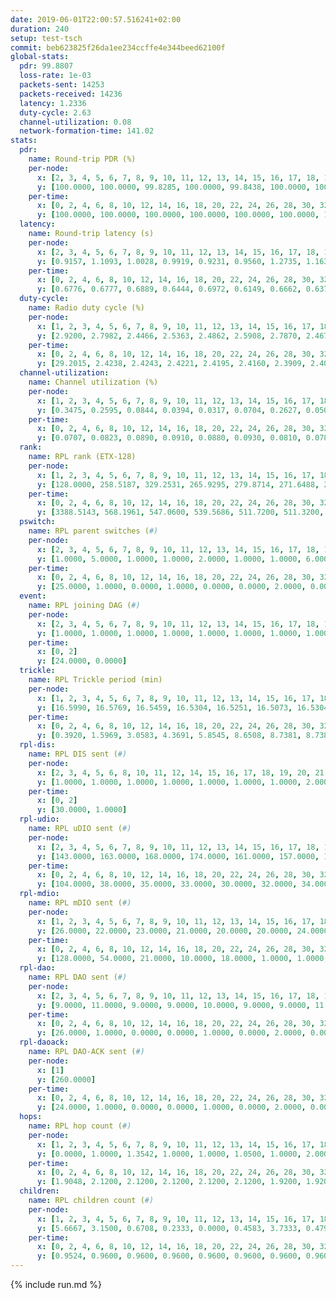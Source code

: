 ```yaml
---
date: 2019-06-01T22:00:57.516241+02:00
duration: 240
setup: test-tsch
commit: beb623825f26da1ee234ccffe4e344beed62100f
global-stats:
  pdr: 99.8807
  loss-rate: 1e-03
  packets-sent: 14253
  packets-received: 14236
  latency: 1.2336
  duty-cycle: 2.63
  channel-utilization: 0.08
  network-formation-time: 141.02
stats:
  pdr:
    name: Round-trip PDR (%)
    per-node:
      x: [2, 3, 4, 5, 6, 7, 8, 9, 10, 11, 12, 13, 14, 15, 16, 17, 18, 19, 20, 21, 22, 23, 24, 25]
      y: [100.0000, 100.0000, 99.8285, 100.0000, 99.8438, 100.0000, 100.0000, 99.8252, 100.0000, 99.8282, 99.8371, 100.0000, 100.0000, 100.0000, 100.0000, 99.8403, 100.0000, 100.0000, 99.8305, 99.3399, 99.8305, 99.6569, 99.8316, 99.6522]
    per-time:
      x: [0, 2, 4, 6, 8, 10, 12, 14, 16, 18, 20, 22, 24, 26, 28, 30, 32, 34, 36, 38, 40, 42, 44, 46, 48, 50, 52, 54, 56, 58, 60, 62, 64, 66, 68, 70, 72, 74, 76, 78, 80, 82, 84, 86, 88, 90, 92, 94, 96, 98, 100, 102, 104, 106, 108, 110, 112, 114, 116, 118, 120, 122, 124, 126, 128, 130, 132, 134, 136, 138, 140, 142, 144, 146, 148, 150, 152, 154, 156, 158, 160, 162, 164, 166, 168, 170, 172, 174, 176, 178, 180, 182, 184, 186, 188, 190, 192, 194, 196, 198, 200, 202, 204, 206, 208, 210, 212, 214, 216, 218, 220, 222, 224, 226, 228, 230, 232, 234, 236]
      y: [100.0000, 100.0000, 100.0000, 100.0000, 100.0000, 100.0000, 100.0000, 98.3333, 100.0000, 100.0000, 98.3333, 98.3333, 99.1667, 99.1667, 99.1667, 100.0000, 100.0000, 100.0000, 100.0000, 100.0000, 100.0000, 100.0000, 100.0000, 100.0000, 100.0000, 100.0000, 100.0000, 100.0000, 100.0000, 100.0000, 100.0000, 100.0000, 100.0000, 100.0000, 99.1667, 100.0000, 100.0000, 100.0000, 100.0000, 100.0000, 100.0000, 100.0000, 100.0000, 100.0000, 100.0000, 100.0000, 100.0000, 99.1667, 100.0000, 100.0000, 100.0000, 100.0000, 100.0000, 100.0000, 100.0000, 100.0000, 100.0000, 100.0000, 100.0000, 100.0000, 100.0000, 100.0000, 100.0000, 100.0000, 100.0000, 100.0000, 100.0000, 100.0000, 100.0000, 100.0000, 100.0000, 100.0000, 100.0000, 100.0000, 100.0000, 100.0000, 99.1667, 100.0000, 100.0000, 100.0000, 100.0000, 100.0000, 99.1667, 100.0000, 100.0000, 100.0000, 100.0000, 100.0000, 100.0000, 100.0000, 100.0000, 100.0000, 98.3333, 100.0000, 100.0000, 100.0000, 100.0000, 100.0000, 99.1667, 100.0000, 100.0000, 100.0000, 100.0000, 100.0000, 100.0000, 100.0000, 100.0000, 100.0000, 100.0000, 99.1667, 100.0000, 100.0000, 100.0000, 100.0000, 100.0000, 100.0000, 100.0000, 100.0000, 100.0000]
  latency:
    name: Round-trip latency (s)
    per-node:
      x: [2, 3, 4, 5, 6, 7, 8, 9, 10, 11, 12, 13, 14, 15, 16, 17, 18, 19, 20, 21, 22, 23, 24, 25]
      y: [0.9157, 1.1093, 1.0028, 0.9919, 0.9231, 0.9560, 1.2735, 1.1637, 1.1213, 1.3808, 1.0871, 1.0608, 1.2517, 1.1885, 1.1640, 1.2450, 1.3617, 1.3871, 1.3132, 1.4741, 1.4949, 1.5877, 1.5802, 1.6190]
    per-time:
      x: [0, 2, 4, 6, 8, 10, 12, 14, 16, 18, 20, 22, 24, 26, 28, 30, 32, 34, 36, 38, 40, 42, 44, 46, 48, 50, 52, 54, 56, 58, 60, 62, 64, 66, 68, 70, 72, 74, 76, 78, 80, 82, 84, 86, 88, 90, 92, 94, 96, 98, 100, 102, 104, 106, 108, 110, 112, 114, 116, 118, 120, 122, 124, 126, 128, 130, 132, 134, 136, 138, 140, 142, 144, 146, 148, 150, 152, 154, 156, 158, 160, 162, 164, 166, 168, 170, 172, 174, 176, 178, 180, 182, 184, 186, 188, 190, 192, 194, 196, 198, 200, 202, 204, 206, 208, 210, 212, 214, 216, 218, 220, 222, 224, 226, 228, 230, 232, 234, 236]
      y: [0.6776, 0.6777, 0.6889, 0.6444, 0.6972, 0.6149, 0.6662, 0.6370, 0.6013, 0.6261, 0.5816, 0.6046, 0.7087, 0.7296, 0.6935, 0.6495, 0.6381, 0.6360, 0.7119, 0.7397, 0.7547, 0.7071, 0.7229, 0.6406, 0.8085, 0.6873, 0.7069, 0.6798, 0.6990, 0.6746, 0.8309, 0.8401, 0.7969, 0.6412, 0.6846, 0.6585, 1.1822, 1.1810, 0.9357, 0.8973, 0.7714, 0.7064, 1.2415, 1.5308, 1.2933, 1.0964, 0.9792, 0.8919, 1.2922, 1.5463, 1.5847, 1.5084, 1.3024, 1.0945, 1.2906, 1.5492, 1.5369, 1.5262, 1.4865, 1.4096, 1.4260, 1.5044, 1.5461, 1.5495, 1.5041, 1.4928, 1.4771, 1.5360, 1.5435, 1.5610, 1.5715, 1.5257, 1.5304, 1.5310, 1.5160, 1.5906, 1.6539, 1.5941, 1.5387, 1.6188, 1.5619, 1.6176, 1.5607, 1.6265, 1.5818, 1.5540, 1.6056, 1.5872, 1.6374, 1.6236, 1.5741, 1.6156, 1.5611, 1.6516, 1.6015, 1.6685, 1.6206, 1.5576, 1.5756, 1.5871, 1.5968, 1.5715, 1.5476, 1.5937, 1.5672, 1.5660, 1.5680, 1.5895, 1.5531, 1.5301, 1.5268, 1.5442, 1.5488, 1.5241, 1.5405, 1.5129, 1.5071, 1.5272, 1.5572]
  duty-cycle:
    name: Radio duty cycle (%)
    per-node:
      x: [1, 2, 3, 4, 5, 6, 7, 8, 9, 10, 11, 12, 13, 14, 15, 16, 17, 18, 19, 20, 21, 22, 23, 24, 25]
      y: [2.9200, 2.7982, 2.4466, 2.5363, 2.4862, 2.5908, 2.7870, 2.4678, 2.4824, 2.3849, 2.5443, 2.5962, 2.5097, 2.5193, 2.6333, 2.7056, 2.5026, 2.7224, 2.6704, 2.6850, 2.6090, 2.7179, 3.0544, 2.7068, 2.6207]
    per-time:
      x: [0, 2, 4, 6, 8, 10, 12, 14, 16, 18, 20, 22, 24, 26, 28, 30, 32, 34, 36, 38, 40, 42, 44, 46, 48, 50, 52, 54, 56, 58, 60, 62, 64, 66, 68, 70, 72, 74, 76, 78, 80, 82, 84, 86, 88, 90, 92, 94, 96, 98, 100, 102, 104, 106, 108, 110, 112, 114, 116, 118, 120, 122, 124, 126, 128, 130, 132, 134, 136, 138, 140, 142, 144, 146, 148, 150, 152, 154, 156, 158, 160, 162, 164, 166, 168, 170, 172, 174, 176, 178, 180, 182, 184, 186, 188, 190, 192, 194, 196, 198, 200, 202, 204, 206, 208, 210, 212, 214, 216, 218, 220, 222, 224, 226, 228, 230, 232, 234, 236, 238]
      y: [29.2015, 2.4238, 2.4243, 2.4221, 2.4195, 2.4160, 2.3909, 2.4014, 2.4056, 2.4035, 2.3894, 2.3838, 2.3972, 2.3909, 2.4223, 2.4127, 2.4137, 2.3972, 2.4025, 2.4127, 2.3960, 2.4105, 2.4038, 2.4183, 2.4174, 2.3957, 2.4061, 2.3978, 2.4084, 2.4133, 2.3921, 2.3990, 2.3952, 2.3927, 2.3959, 2.4068, 2.3930, 2.3966, 2.3879, 2.4000, 2.4024, 2.3943, 2.3989, 2.4264, 2.4189, 2.3897, 2.4001, 2.4023, 2.3918, 2.3988, 2.3931, 2.4031, 2.4043, 2.4128, 2.4076, 2.3952, 2.4079, 2.4086, 2.4222, 2.4041, 2.4025, 2.3975, 2.4025, 2.4043, 2.3959, 2.3918, 2.3868, 2.3873, 2.3974, 2.4086, 2.3929, 2.4136, 2.3976, 2.3868, 2.3848, 2.4072, 2.4011, 2.4241, 2.4426, 2.3996, 2.4279, 2.4045, 2.4080, 2.3993, 2.4152, 2.4266, 2.4013, 2.4134, 2.4049, 2.4145, 2.4088, 2.4003, 2.4134, 2.4085, 2.4241, 2.4105, 2.3981, 2.4060, 2.4080, 2.4263, 2.4121, 2.4142, 2.4097, 2.4058, 2.4104, 2.4120, 2.4030, 2.3940, 2.4092, 2.3994, 2.4008, 2.4041, 2.4052, 2.4033, 2.3892, 2.4009, 2.3980, 2.3958, 2.3881, 2.4100]
  channel-utilization:
    name: Channel utilization (%)
    per-node:
      x: [1, 2, 3, 4, 5, 6, 7, 8, 9, 10, 11, 12, 13, 14, 15, 16, 17, 18, 19, 20, 21, 22, 23, 24, 25]
      y: [0.3475, 0.2595, 0.0844, 0.0394, 0.0317, 0.0704, 0.2627, 0.0508, 0.0436, 0.0472, 0.0324, 0.0501, 0.1226, 0.0316, 0.0841, 0.1512, 0.0455, 0.0803, 0.0403, 0.0635, 0.0420, 0.0389, 0.0315, 0.0314, 0.0322]
    per-time:
      x: [0, 2, 4, 6, 8, 10, 12, 14, 16, 18, 20, 22, 24, 26, 28, 30, 32, 34, 36, 38, 40, 42, 44, 46, 48, 50, 52, 54, 56, 58, 60, 62, 64, 66, 68, 70, 72, 74, 76, 78, 80, 82, 84, 86, 88, 90, 92, 94, 96, 98, 100, 102, 104, 106, 108, 110, 112, 114, 116, 118, 120, 122, 124, 126, 128, 130, 132, 134, 136, 138, 140, 142, 144, 146, 148, 150, 152, 154, 156, 158, 160, 162, 164, 166, 168, 170, 172, 174, 176, 178, 180, 182, 184, 186, 188, 190, 192, 194, 196, 198, 200, 202, 204, 206, 208, 210, 212, 214, 216, 218, 220, 222, 224, 226, 228, 230, 232, 234, 236, 238]
      y: [0.0707, 0.0823, 0.0890, 0.0910, 0.0880, 0.0930, 0.0810, 0.0783, 0.0846, 0.0879, 0.0799, 0.0787, 0.0813, 0.0836, 0.0930, 0.0896, 0.0899, 0.0832, 0.0868, 0.0889, 0.0829, 0.0889, 0.0853, 0.0917, 0.0896, 0.0813, 0.0862, 0.0846, 0.0886, 0.0886, 0.0787, 0.0828, 0.0784, 0.0792, 0.0785, 0.0843, 0.0777, 0.0854, 0.0775, 0.0815, 0.0817, 0.0757, 0.0872, 0.0938, 0.0865, 0.0818, 0.0812, 0.0814, 0.0768, 0.0807, 0.0786, 0.0838, 0.0816, 0.0888, 0.0859, 0.0811, 0.0851, 0.0848, 0.0905, 0.0826, 0.0837, 0.0800, 0.0838, 0.0846, 0.0815, 0.0793, 0.0755, 0.0761, 0.0808, 0.0859, 0.0799, 0.0900, 0.0830, 0.0780, 0.0760, 0.0864, 0.0827, 0.0914, 0.1000, 0.0829, 0.0961, 0.0861, 0.0869, 0.0827, 0.0898, 0.0935, 0.0822, 0.0887, 0.0862, 0.0900, 0.0884, 0.0834, 0.0895, 0.0864, 0.0939, 0.0883, 0.0845, 0.0896, 0.0873, 0.0966, 0.0891, 0.0888, 0.0860, 0.0842, 0.0868, 0.0878, 0.0847, 0.0805, 0.0876, 0.0824, 0.0823, 0.0817, 0.0859, 0.0828, 0.0781, 0.0833, 0.0822, 0.0809, 0.0766, 0.0864]
  rank:
    name: RPL rank (ETX-128)
    per-node:
      x: [1, 2, 3, 4, 5, 6, 7, 8, 9, 10, 11, 12, 13, 14, 15, 16, 17, 18, 19, 20, 21, 22, 23, 24, 25]
      y: [128.0000, 258.5187, 329.2531, 265.9295, 279.8714, 271.6488, 277.4689, 415.6224, 441.1707, 423.7531, 532.4246, 399.8607, 413.4113, 559.6145, 434.7224, 456.8468, 493.1174, 829.2163, 817.7805, 840.8097, 596.5854, 612.6571, 717.7000, 692.7202, 689.7572]
    per-time:
      x: [0, 2, 4, 6, 8, 10, 12, 14, 16, 18, 20, 22, 24, 26, 28, 30, 32, 34, 36, 38, 40, 42, 44, 46, 48, 50, 52, 54, 56, 58, 60, 62, 64, 66, 68, 70, 72, 74, 76, 78, 80, 82, 84, 86, 88, 90, 92, 94, 96, 98, 100, 102, 104, 106, 108, 110, 112, 114, 116, 118, 120, 122, 124, 126, 128, 130, 132, 134, 136, 138, 140, 142, 144, 146, 148, 150, 152, 154, 156, 158, 160, 162, 164, 166, 168, 170, 172, 174, 176, 178, 180, 182, 184, 186, 188, 190, 192, 194, 196, 198, 200, 202, 204, 206, 208, 210, 212, 214, 216, 218, 220, 222, 224, 226, 228, 230, 232, 234, 236, 238]
      y: [3388.5143, 568.1961, 547.0600, 539.5686, 511.7200, 511.3200, 493.0769, 478.3600, 481.9038, 468.7843, 460.4314, 469.2745, 489.5294, 488.2941, 513.8679, 505.9412, 495.9216, 481.2400, 481.0200, 479.5098, 472.8000, 467.1176, 457.8235, 453.1200, 454.9000, 454.6000, 448.4400, 447.2800, 450.9615, 443.2885, 441.9800, 438.8800, 441.0392, 434.7000, 430.5200, 431.3200, 434.2200, 431.3200, 430.3000, 434.2000, 437.0200, 434.4600, 438.9000, 444.5400, 441.1961, 445.0392, 440.2200, 440.8200, 445.5000, 441.7800, 440.7600, 439.7800, 441.0980, 444.0980, 442.7200, 443.1600, 441.2000, 438.6346, 442.0000, 436.7000, 435.9000, 435.3400, 437.1200, 440.6667, 436.2308, 434.9200, 430.0196, 428.0800, 430.3200, 428.3800, 427.6200, 435.6604, 425.6078, 421.8400, 423.4000, 483.8113, 481.3725, 490.3137, 501.1296, 486.4118, 473.9825, 459.6471, 454.5400, 453.9800, 448.7843, 444.3600, 447.1400, 449.7400, 450.2941, 457.2400, 457.6400, 449.2075, 453.9804, 456.8627, 470.2453, 475.7000, 484.7647, 486.0000, 479.7170, 479.9636, 482.5472, 459.8868, 457.0200, 451.8824, 447.5800, 447.9216, 440.2308, 439.0000, 442.8824, 436.7059, 446.9600, 441.6154, 425.1200, 426.8039, 424.0800, 426.9216, 423.1132, 421.7600, 418.5800, 423.0000]
  pswitch:
    name: RPL parent switches (#)
    per-node:
      x: [2, 3, 4, 5, 6, 7, 8, 9, 10, 11, 12, 13, 14, 15, 16, 17, 18, 19, 20, 21, 22, 23, 24, 25]
      y: [1.0000, 5.0000, 1.0000, 1.0000, 2.0000, 1.0000, 1.0000, 6.0000, 3.0000, 12.0000, 4.0000, 8.0000, 9.0000, 5.0000, 8.0000, 7.0000, 5.0000, 6.0000, 7.0000, 6.0000, 6.0000, 12.0000, 4.0000, 4.0000]
    per-time:
      x: [0, 2, 4, 6, 8, 10, 12, 14, 16, 18, 20, 22, 24, 26, 28, 30, 32, 34, 36, 38, 40, 42, 44, 46, 48, 50, 52, 54, 56, 58, 60, 62, 64, 66, 68, 70, 72, 74, 76, 78, 80, 82, 84, 86, 88, 90, 92, 94, 96, 98, 100, 102, 104, 106, 108, 110, 112, 114, 116, 118, 120, 122, 124, 126, 128, 130, 132, 134, 136, 138, 140, 142, 144, 146, 148, 150, 152, 154, 156, 158, 160, 162, 164, 166, 168, 170, 172, 174, 176, 178, 180, 182, 184, 186, 188, 190, 192, 194, 196, 198, 200, 202, 204, 206, 208, 210, 212, 214, 216, 218, 220, 222, 224, 226, 228, 230, 232, 234, 236, 238]
      y: [25.0000, 1.0000, 0.0000, 1.0000, 0.0000, 0.0000, 2.0000, 0.0000, 2.0000, 1.0000, 1.0000, 1.0000, 1.0000, 1.0000, 3.0000, 1.0000, 1.0000, 0.0000, 0.0000, 1.0000, 0.0000, 1.0000, 1.0000, 0.0000, 0.0000, 0.0000, 0.0000, 0.0000, 2.0000, 2.0000, 0.0000, 0.0000, 1.0000, 0.0000, 0.0000, 0.0000, 0.0000, 0.0000, 0.0000, 0.0000, 0.0000, 0.0000, 0.0000, 0.0000, 1.0000, 1.0000, 0.0000, 0.0000, 2.0000, 0.0000, 0.0000, 0.0000, 1.0000, 1.0000, 0.0000, 0.0000, 0.0000, 2.0000, 1.0000, 0.0000, 0.0000, 0.0000, 0.0000, 1.0000, 2.0000, 0.0000, 1.0000, 0.0000, 0.0000, 0.0000, 0.0000, 3.0000, 1.0000, 0.0000, 0.0000, 3.0000, 1.0000, 1.0000, 4.0000, 1.0000, 7.0000, 1.0000, 0.0000, 0.0000, 1.0000, 0.0000, 0.0000, 0.0000, 1.0000, 0.0000, 0.0000, 3.0000, 1.0000, 1.0000, 3.0000, 0.0000, 1.0000, 0.0000, 3.0000, 5.0000, 3.0000, 3.0000, 0.0000, 1.0000, 0.0000, 1.0000, 2.0000, 1.0000, 1.0000, 1.0000, 0.0000, 2.0000, 0.0000, 1.0000, 0.0000, 1.0000, 3.0000, 0.0000, 0.0000, 1.0000]
  event:
    name: RPL joining DAG (#)
    per-node:
      x: [2, 3, 4, 5, 6, 7, 8, 9, 10, 11, 12, 13, 14, 15, 16, 17, 18, 19, 20, 21, 22, 23, 24, 25]
      y: [1.0000, 1.0000, 1.0000, 1.0000, 1.0000, 1.0000, 1.0000, 1.0000, 1.0000, 1.0000, 1.0000, 1.0000, 1.0000, 1.0000, 1.0000, 1.0000, 1.0000, 1.0000, 1.0000, 1.0000, 1.0000, 1.0000, 1.0000, 1.0000]
    per-time:
      x: [0, 2]
      y: [24.0000, 0.0000]
  trickle:
    name: RPL Trickle period (min)
    per-node:
      x: [1, 2, 3, 4, 5, 6, 7, 8, 9, 10, 11, 12, 13, 14, 15, 16, 17, 18, 19, 20, 21, 22, 23, 24, 25]
      y: [16.5990, 16.5769, 16.5459, 16.5304, 16.5251, 16.5073, 16.5304, 16.5304, 16.5497, 16.5382, 16.5666, 16.5421, 16.4090, 16.5559, 16.4871, 16.5497, 16.4780, 16.4693, 16.4734, 16.4774, 16.4756, 16.5047, 16.6093, 16.5843, 16.5326]
    per-time:
      x: [0, 2, 4, 6, 8, 10, 12, 14, 16, 18, 20, 22, 24, 26, 28, 30, 32, 34, 36, 38, 40, 42, 44, 46, 48, 50, 52, 54, 56, 58, 60, 62, 64, 66, 68, 70, 72, 74, 76, 78, 80, 82, 84, 86, 88, 90, 92, 94, 96, 98, 100, 102, 104, 106, 108, 110, 112, 114, 116, 118, 120, 122, 124, 126, 128, 130, 132, 134, 136, 138, 140, 142, 144, 146, 148, 150, 152, 154, 156, 158, 160, 162, 164, 166, 168, 170, 172, 174, 176, 178, 180, 182, 184, 186, 188, 190, 192, 194, 196, 198, 200, 202, 204, 206, 208, 210, 212, 214, 216, 218, 220, 222, 224, 226, 228, 230, 232, 234, 236, 238]
      y: [0.3920, 1.5969, 3.0583, 4.3691, 5.8545, 8.6508, 8.7381, 8.7381, 8.9062, 16.2769, 17.4763, 17.4763, 17.4763, 17.4763, 17.4763, 17.4763, 17.4763, 17.4763, 17.4763, 17.4763, 17.4763, 17.4763, 17.4763, 17.4763, 17.4763, 17.4763, 17.4763, 17.4763, 17.4763, 17.4763, 17.4763, 17.4763, 17.4763, 17.4763, 17.4763, 17.4763, 17.4763, 17.4763, 17.4763, 17.4763, 17.4763, 17.4763, 17.4763, 17.4763, 17.4763, 17.4763, 17.4763, 17.4763, 17.4763, 17.4763, 17.4763, 17.4763, 17.4763, 17.4763, 17.4763, 17.4763, 17.4763, 17.4763, 17.4763, 17.4763, 17.4763, 17.4763, 17.4763, 17.4763, 17.4763, 17.4763, 17.4763, 17.4763, 17.4763, 17.4763, 17.4763, 17.4763, 17.4763, 17.4763, 17.4763, 17.4763, 17.4763, 17.4763, 17.4763, 17.4763, 17.4763, 17.4763, 17.4763, 17.4763, 17.4763, 17.4763, 17.4763, 17.4763, 17.4763, 17.4763, 17.4763, 17.4763, 17.4763, 17.4763, 17.4763, 17.4763, 17.4763, 17.4763, 17.4763, 17.4763, 17.4763, 17.4763, 17.4763, 17.4763, 17.4763, 17.4763, 17.4763, 17.4763, 17.4763, 17.4763, 17.4763, 17.4763, 17.4763, 17.4763, 17.4763, 17.4763, 17.4763, 17.4763, 17.4763, 17.4763]
  rpl-dis:
    name: RPL DIS sent (#)
    per-node:
      x: [2, 3, 4, 5, 6, 8, 10, 11, 12, 14, 15, 16, 17, 18, 19, 20, 21, 22, 23, 24, 25]
      y: [1.0000, 1.0000, 1.0000, 1.0000, 1.0000, 1.0000, 1.0000, 2.0000, 1.0000, 1.0000, 1.0000, 1.0000, 1.0000, 1.0000, 1.0000, 2.0000, 1.0000, 2.0000, 5.0000, 3.0000, 2.0000]
    per-time:
      x: [0, 2]
      y: [30.0000, 1.0000]
  rpl-udio:
    name: RPL uDIO sent (#)
    per-node:
      x: [2, 3, 4, 5, 6, 7, 8, 9, 10, 11, 12, 13, 14, 15, 16, 17, 18, 19, 20, 21, 22, 23, 24, 25]
      y: [143.0000, 163.0000, 168.0000, 174.0000, 161.0000, 157.0000, 166.0000, 163.0000, 166.0000, 167.0000, 168.0000, 163.0000, 168.0000, 167.0000, 157.0000, 173.0000, 169.0000, 160.0000, 175.0000, 170.0000, 167.0000, 168.0000, 167.0000, 168.0000]
    per-time:
      x: [0, 2, 4, 6, 8, 10, 12, 14, 16, 18, 20, 22, 24, 26, 28, 30, 32, 34, 36, 38, 40, 42, 44, 46, 48, 50, 52, 54, 56, 58, 60, 62, 64, 66, 68, 70, 72, 74, 76, 78, 80, 82, 84, 86, 88, 90, 92, 94, 96, 98, 100, 102, 104, 106, 108, 110, 112, 114, 116, 118, 120, 122, 124, 126, 128, 130, 132, 134, 136, 138, 140, 142, 144, 146, 148, 150, 152, 154, 156, 158, 160, 162, 164, 166, 168, 170, 172, 174, 176, 178, 180, 182, 184, 186, 188, 190, 192, 194, 196, 198, 200, 202, 204, 206, 208, 210, 212, 214, 216, 218, 220, 222, 224, 226, 228, 230, 232, 234, 236, 238, 240]
      y: [104.0000, 38.0000, 35.0000, 33.0000, 30.0000, 32.0000, 34.0000, 35.0000, 32.0000, 32.0000, 34.0000, 32.0000, 31.0000, 36.0000, 34.0000, 35.0000, 34.0000, 33.0000, 30.0000, 29.0000, 28.0000, 39.0000, 33.0000, 35.0000, 32.0000, 33.0000, 30.0000, 35.0000, 29.0000, 34.0000, 31.0000, 37.0000, 32.0000, 31.0000, 29.0000, 32.0000, 35.0000, 31.0000, 32.0000, 33.0000, 36.0000, 34.0000, 31.0000, 30.0000, 38.0000, 29.0000, 34.0000, 27.0000, 32.0000, 37.0000, 27.0000, 35.0000, 28.0000, 35.0000, 33.0000, 29.0000, 33.0000, 29.0000, 35.0000, 27.0000, 39.0000, 32.0000, 31.0000, 35.0000, 33.0000, 33.0000, 27.0000, 32.0000, 33.0000, 33.0000, 32.0000, 28.0000, 39.0000, 30.0000, 30.0000, 41.0000, 35.0000, 33.0000, 35.0000, 30.0000, 33.0000, 33.0000, 32.0000, 33.0000, 33.0000, 29.0000, 35.0000, 31.0000, 29.0000, 30.0000, 33.0000, 34.0000, 30.0000, 35.0000, 31.0000, 35.0000, 29.0000, 31.0000, 37.0000, 32.0000, 40.0000, 28.0000, 31.0000, 30.0000, 29.0000, 31.0000, 30.0000, 30.0000, 35.0000, 30.0000, 36.0000, 32.0000, 30.0000, 29.0000, 37.0000, 33.0000, 31.0000, 36.0000, 30.0000, 31.0000, 0.0000]
  rpl-mdio:
    name: RPL mDIO sent (#)
    per-node:
      x: [1, 2, 3, 4, 5, 6, 7, 8, 9, 10, 11, 12, 13, 14, 15, 16, 17, 18, 19, 20, 21, 22, 23, 24, 25]
      y: [26.0000, 22.0000, 23.0000, 21.0000, 20.0000, 20.0000, 24.0000, 22.0000, 22.0000, 22.0000, 20.0000, 20.0000, 24.0000, 21.0000, 22.0000, 23.0000, 23.0000, 24.0000, 24.0000, 27.0000, 27.0000, 25.0000, 20.0000, 20.0000, 23.0000]
    per-time:
      x: [0, 2, 4, 6, 8, 10, 12, 14, 16, 18, 20, 22, 24, 26, 28, 30, 32, 34, 36, 38, 40, 42, 44, 46, 48, 50, 52, 54, 56, 58, 60, 62, 64, 66, 68, 70, 72, 74, 76, 78, 80, 82, 84, 86, 88, 90, 92, 94, 96, 98, 100, 102, 104, 106, 108, 110, 112, 114, 116, 118, 120, 122, 124, 126, 128, 130, 132, 134, 136, 138, 140, 142, 144, 146, 148, 150, 152, 154, 156, 158, 160, 162, 164, 166, 168, 170, 172, 174, 176, 178, 180, 182, 184, 186, 188, 190, 192, 194, 196, 198, 200, 202, 204, 206, 208, 210, 212, 214, 216, 218, 220, 222, 224, 226, 228, 230, 232, 234, 236, 238]
      y: [128.0000, 54.0000, 21.0000, 10.0000, 18.0000, 1.0000, 1.0000, 9.0000, 7.0000, 8.0000, 0.0000, 0.0000, 0.0000, 1.0000, 3.0000, 7.0000, 8.0000, 4.0000, 2.0000, 0.0000, 0.0000, 0.0000, 5.0000, 6.0000, 7.0000, 2.0000, 5.0000, 0.0000, 0.0000, 0.0000, 1.0000, 4.0000, 3.0000, 5.0000, 9.0000, 3.0000, 0.0000, 0.0000, 0.0000, 2.0000, 10.0000, 5.0000, 3.0000, 4.0000, 1.0000, 0.0000, 0.0000, 0.0000, 4.0000, 6.0000, 3.0000, 6.0000, 3.0000, 3.0000, 0.0000, 0.0000, 0.0000, 2.0000, 8.0000, 7.0000, 4.0000, 4.0000, 0.0000, 0.0000, 0.0000, 2.0000, 5.0000, 7.0000, 6.0000, 5.0000, 0.0000, 0.0000, 0.0000, 0.0000, 4.0000, 4.0000, 4.0000, 4.0000, 8.0000, 1.0000, 0.0000, 0.0000, 0.0000, 2.0000, 5.0000, 5.0000, 9.0000, 3.0000, 1.0000, 0.0000, 0.0000, 1.0000, 2.0000, 7.0000, 4.0000, 8.0000, 3.0000, 0.0000, 0.0000, 0.0000, 2.0000, 4.0000, 6.0000, 5.0000, 4.0000, 4.0000, 0.0000, 0.0000, 0.0000, 2.0000, 3.0000, 9.0000, 4.0000, 6.0000, 1.0000, 0.0000, 0.0000, 0.0000, 4.0000, 4.0000]
  rpl-dao:
    name: RPL DAO sent (#)
    per-node:
      x: [2, 3, 4, 5, 6, 7, 8, 9, 10, 11, 12, 13, 14, 15, 16, 17, 18, 19, 20, 21, 22, 23, 24, 25]
      y: [9.0000, 11.0000, 9.0000, 9.0000, 10.0000, 9.0000, 9.0000, 11.0000, 10.0000, 14.0000, 10.0000, 11.0000, 14.0000, 11.0000, 12.0000, 11.0000, 12.0000, 12.0000, 11.0000, 12.0000, 12.0000, 13.0000, 11.0000, 10.0000]
    per-time:
      x: [0, 2, 4, 6, 8, 10, 12, 14, 16, 18, 20, 22, 24, 26, 28, 30, 32, 34, 36, 38, 40, 42, 44, 46, 48, 50, 52, 54, 56, 58, 60, 62, 64, 66, 68, 70, 72, 74, 76, 78, 80, 82, 84, 86, 88, 90, 92, 94, 96, 98, 100, 102, 104, 106, 108, 110, 112, 114, 116, 118, 120, 122, 124, 126, 128, 130, 132, 134, 136, 138, 140, 142, 144, 146, 148, 150, 152, 154, 156, 158, 160, 162, 164, 166, 168, 170, 172, 174, 176, 178, 180, 182, 184, 186, 188, 190, 192, 194, 196, 198, 200, 202, 204, 206, 208, 210, 212, 214, 216, 218, 220, 222, 224, 226, 228, 230, 232, 234, 236, 238]
      y: [26.0000, 1.0000, 0.0000, 0.0000, 1.0000, 0.0000, 2.0000, 0.0000, 1.0000, 1.0000, 1.0000, 1.0000, 1.0000, 1.0000, 16.0000, 1.0000, 1.0000, 0.0000, 1.0000, 1.0000, 2.0000, 1.0000, 1.0000, 0.0000, 2.0000, 0.0000, 0.0000, 0.0000, 14.0000, 4.0000, 1.0000, 0.0000, 1.0000, 0.0000, 2.0000, 1.0000, 0.0000, 1.0000, 2.0000, 0.0000, 0.0000, 0.0000, 3.0000, 13.0000, 2.0000, 1.0000, 0.0000, 0.0000, 4.0000, 1.0000, 0.0000, 0.0000, 3.0000, 1.0000, 0.0000, 0.0000, 1.0000, 14.0000, 2.0000, 1.0000, 0.0000, 0.0000, 0.0000, 3.0000, 2.0000, 0.0000, 2.0000, 1.0000, 0.0000, 0.0000, 1.0000, 13.0000, 2.0000, 2.0000, 0.0000, 3.0000, 1.0000, 4.0000, 4.0000, 1.0000, 6.0000, 1.0000, 0.0000, 0.0000, 1.0000, 8.0000, 1.0000, 1.0000, 1.0000, 2.0000, 0.0000, 5.0000, 4.0000, 1.0000, 5.0000, 0.0000, 1.0000, 0.0000, 3.0000, 12.0000, 3.0000, 2.0000, 2.0000, 1.0000, 0.0000, 2.0000, 2.0000, 1.0000, 2.0000, 1.0000, 0.0000, 2.0000, 1.0000, 4.0000, 6.0000, 3.0000, 4.0000, 0.0000, 0.0000, 2.0000]
  rpl-daoack:
    name: RPL DAO-ACK sent (#)
    per-node:
      x: [1]
      y: [260.0000]
    per-time:
      x: [0, 2, 4, 6, 8, 10, 12, 14, 16, 18, 20, 22, 24, 26, 28, 30, 32, 34, 36, 38, 40, 42, 44, 46, 48, 50, 52, 54, 56, 58, 60, 62, 64, 66, 68, 70, 72, 74, 76, 78, 80, 82, 84, 86, 88, 90, 92, 94, 96, 98, 100, 102, 104, 106, 108, 110, 112, 114, 116, 118, 120, 122, 124, 126, 128, 130, 132, 134, 136, 138, 140, 142, 144, 146, 148, 150, 152, 154, 156, 158, 160, 162, 164, 166, 168, 170, 172, 174, 176, 178, 180, 182, 184, 186, 188, 190, 192, 194, 196, 198, 200, 202, 204, 206, 208, 210, 212, 214, 216, 218, 220, 222, 224, 226, 228, 230, 232, 234, 236, 238]
      y: [24.0000, 1.0000, 0.0000, 0.0000, 1.0000, 0.0000, 2.0000, 0.0000, 1.0000, 1.0000, 1.0000, 1.0000, 1.0000, 1.0000, 16.0000, 1.0000, 1.0000, 0.0000, 1.0000, 1.0000, 2.0000, 1.0000, 1.0000, 0.0000, 2.0000, 0.0000, 0.0000, 0.0000, 14.0000, 3.0000, 1.0000, 0.0000, 1.0000, 0.0000, 2.0000, 1.0000, 0.0000, 1.0000, 2.0000, 0.0000, 0.0000, 0.0000, 3.0000, 13.0000, 2.0000, 1.0000, 0.0000, 0.0000, 4.0000, 1.0000, 0.0000, 0.0000, 3.0000, 1.0000, 0.0000, 0.0000, 1.0000, 14.0000, 2.0000, 1.0000, 0.0000, 0.0000, 0.0000, 3.0000, 2.0000, 0.0000, 2.0000, 1.0000, 0.0000, 0.0000, 1.0000, 13.0000, 2.0000, 2.0000, 0.0000, 3.0000, 1.0000, 4.0000, 4.0000, 1.0000, 6.0000, 1.0000, 0.0000, 0.0000, 1.0000, 8.0000, 1.0000, 1.0000, 1.0000, 1.0000, 1.0000, 5.0000, 4.0000, 1.0000, 5.0000, 0.0000, 1.0000, 0.0000, 3.0000, 12.0000, 3.0000, 2.0000, 2.0000, 1.0000, 0.0000, 2.0000, 2.0000, 1.0000, 2.0000, 1.0000, 0.0000, 2.0000, 1.0000, 4.0000, 6.0000, 3.0000, 4.0000, 0.0000, 0.0000, 2.0000]
  hops:
    name: RPL hop count (#)
    per-node:
      x: [1, 2, 3, 4, 5, 6, 7, 8, 9, 10, 11, 12, 13, 14, 15, 16, 17, 18, 19, 20, 21, 22, 23, 24, 25]
      y: [0.0000, 1.0000, 1.3542, 1.0000, 1.0000, 1.0500, 1.0000, 2.0000, 2.0000, 2.0667, 2.8542, 2.0000, 1.9292, 2.9375, 2.1500, 2.0292, 2.2625, 2.9247, 2.9331, 3.0084, 3.0958, 3.2301, 3.9496, 3.9289, 3.9289]
    per-time:
      x: [0, 2, 4, 6, 8, 10, 12, 14, 16, 18, 20, 22, 24, 26, 28, 30, 32, 34, 36, 38, 40, 42, 44, 46, 48, 50, 52, 54, 56, 58, 60, 62, 64, 66, 68, 70, 72, 74, 76, 78, 80, 82, 84, 86, 88, 90, 92, 94, 96, 98, 100, 102, 104, 106, 108, 110, 112, 114, 116, 118, 120, 122, 124, 126, 128, 130, 132, 134, 136, 138, 140, 142, 144, 146, 148, 150, 152, 154, 156, 158, 160, 162, 164, 166, 168, 170, 172, 174, 176, 178, 180, 182, 184, 186, 188, 190, 192, 194, 196, 198, 200, 202, 204, 206, 208, 210, 212, 214, 216, 218, 220, 222, 224, 226, 228, 230, 232, 234, 236, 238]
      y: [1.9048, 2.1200, 2.1200, 2.1200, 2.1200, 2.1200, 1.9200, 1.9200, 2.0400, 2.1400, 2.1200, 2.1000, 2.1000, 2.1200, 2.1200, 2.1800, 2.2400, 2.2400, 2.2400, 2.2400, 2.2400, 2.2400, 2.2400, 2.2400, 2.2400, 2.2400, 2.2400, 2.2400, 2.2000, 2.2000, 2.2000, 2.2000, 2.2000, 2.2000, 2.2000, 2.2000, 2.2000, 2.2000, 2.2000, 2.2000, 2.2000, 2.2000, 2.2000, 2.2000, 2.2000, 2.2000, 2.2000, 2.2000, 2.2000, 2.2000, 2.2000, 2.2000, 2.2000, 2.2000, 2.2000, 2.2000, 2.2000, 2.2000, 2.2000, 2.2000, 2.2000, 2.2000, 2.2000, 2.2000, 2.2000, 2.2000, 2.2000, 2.2000, 2.2000, 2.2000, 2.2000, 2.2000, 2.2000, 2.2000, 2.2000, 2.2000, 2.2000, 2.4000, 2.4600, 2.2800, 2.3800, 2.3200, 2.3200, 2.3200, 2.3400, 2.3600, 2.3600, 2.3600, 2.3200, 2.3200, 2.3200, 2.3200, 2.3200, 2.3200, 2.3600, 2.3600, 2.3600, 2.3600, 2.3200, 2.3000, 2.3400, 2.3200, 2.3200, 2.3200, 2.3200, 2.3200, 2.2800, 2.2800, 2.2400, 2.2200, 2.2000, 2.2000, 2.2000, 2.2000, 2.2000, 2.2000, 2.2000, 2.2000, 2.2000, 2.2000]
  children:
    name: RPL children count (#)
    per-node:
      x: [1, 2, 3, 4, 5, 6, 7, 8, 9, 10, 11, 12, 13, 14, 15, 16, 17, 18, 19, 20, 21, 22, 23, 24, 25]
      y: [5.6667, 3.1500, 0.6708, 0.2333, 0.0000, 0.4583, 3.7333, 0.4792, 0.3250, 0.5500, 0.0000, 0.3042, 1.5917, 0.0000, 0.7542, 2.5750, 0.2083, 1.4561, 0.2887, 0.9707, 0.3333, 0.2301, 0.0000, 0.0000, 0.0000]
    per-time:
      x: [0, 2, 4, 6, 8, 10, 12, 14, 16, 18, 20, 22, 24, 26, 28, 30, 32, 34, 36, 38, 40, 42, 44, 46, 48, 50, 52, 54, 56, 58, 60, 62, 64, 66, 68, 70, 72, 74, 76, 78, 80, 82, 84, 86, 88, 90, 92, 94, 96, 98, 100, 102, 104, 106, 108, 110, 112, 114, 116, 118, 120, 122, 124, 126, 128, 130, 132, 134, 136, 138, 140, 142, 144, 146, 148, 150, 152, 154, 156, 158, 160, 162, 164, 166, 168, 170, 172, 174, 176, 178, 180, 182, 184, 186, 188, 190, 192, 194, 196, 198, 200, 202, 204, 206, 208, 210, 212, 214, 216, 218, 220, 222, 224, 226, 228, 230, 232, 234, 236, 238]
      y: [0.9524, 0.9600, 0.9600, 0.9600, 0.9600, 0.9600, 0.9600, 0.9600, 0.9600, 0.9600, 0.9600, 0.9600, 0.9600, 0.9600, 0.9600, 0.9600, 0.9600, 0.9600, 0.9600, 0.9600, 0.9600, 0.9600, 0.9600, 0.9600, 0.9600, 0.9600, 0.9600, 0.9600, 0.9600, 0.9600, 0.9600, 0.9600, 0.9600, 0.9600, 0.9600, 0.9600, 0.9600, 0.9600, 0.9600, 0.9600, 0.9600, 0.9600, 0.9600, 0.9600, 0.9600, 0.9600, 0.9600, 0.9600, 0.9600, 0.9600, 0.9600, 0.9600, 0.9600, 0.9600, 0.9600, 0.9600, 0.9600, 0.9600, 0.9600, 0.9600, 0.9600, 0.9600, 0.9600, 0.9600, 0.9600, 0.9600, 0.9600, 0.9600, 0.9600, 0.9600, 0.9600, 0.9600, 0.9600, 0.9600, 0.9600, 0.9600, 0.9600, 0.9600, 0.9600, 0.9600, 0.9600, 0.9600, 0.9600, 0.9600, 0.9600, 0.9600, 0.9600, 0.9600, 0.9600, 0.9600, 0.9600, 0.9600, 0.9600, 0.9600, 0.9600, 0.9600, 0.9600, 0.9600, 0.9600, 0.9600, 0.9600, 0.9600, 0.9600, 0.9600, 0.9600, 0.9600, 0.9600, 0.9600, 0.9600, 0.9600, 0.9600, 0.9600, 0.9600, 0.9600, 0.9600, 0.9600, 0.9600, 0.9600, 0.9600, 0.9600]
---
```


{% include run.md %}
